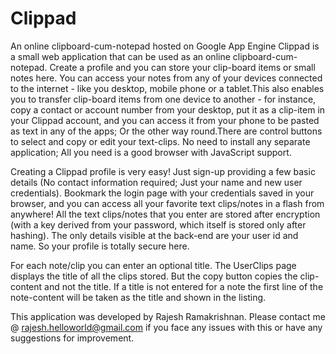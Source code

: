 # Clippad
An online clipboard-cum-notepad hosted on Google App Engine
 Clippad is a small web application that can be used as an online clipboard-cum-notepad. Create a profile and you can store your clip-board items or small notes here. You can access your notes from any of your devices connected to the internet - like you desktop, mobile phone or a tablet.This also enables you to transfer clip-board items from one device to another - for instance, copy a contact or account number from your desktop, put it as a clip-item in your Clippad account, and you can access it from your phone to be pasted as text in any of the apps; Or the other way round.There are control buttons to select and copy or edit your text-clips. No need to install any separate application; All you need is a good browser with JavaScript support.

Creating a Clippad profile is very easy! Just sign-up providing a few basic details (No contact information required; Just your name and new user credentials). Bookmark the login page with your credentials saved in your browser, and you can access all your favorite text clips/notes in a flash from anywhere! All the text clips/notes that you enter are stored after encryption (with a key derived from your password, which itself is stored only after hashing). The only details visible at the back-end are your user id and name. So your profile is totally secure here.

For each note/clip you can enter an optional title. The UserClips page displays the title of all the clips stored. But the copy button copies the clip-content and not the title. If a title is not entered for a note the first line of the note-content will be taken as the title and shown in the listing.

This application was developed by Rajesh Ramakrishnan. Please contact me @ rajesh.helloworld@gmail.com if you face any issues with this or have any suggestions for improvement. 
